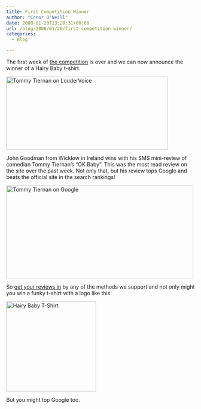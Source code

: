```yaml
---
title: First Competition Winner
author: "Conor O'Neill"
date: 2008-01-20T13:20:31+00:00
url: /blog/2008/01/20/first-competition-winner/
categories:
  - Blog

---
```

The first week of [the competition][1] is over and we can now announce the winner of a Hairy Baby t-shirt.

[<img src="https://loudervoice.com/wp-content/uploads/2008/01/20/first-competition-winner/2205520187_80832b55c1_o.png" alt="Tommy Tiernan on LouderVoice" height="195" width="432" />][2]

John Goodman from Wicklow in Ireland wins with his SMS mini-review of comedian Tommy Tiernan&#8217;s &#8220;OK Baby&#8221;. This was the most read review on the site over the past week. Not only that, but his review tops Google and beats the official site in the search rankings!

[<img src="https://loudervoice.com/wp-content/uploads/2008/01/20/first-competition-winner/2206309054_7b7ac70b69.jpg" alt="Tommy Tiernan on Google" height="248" width="500" />][3]

So [get your reviews in][1] by any of the methods we support and not only might you win a funky t-shirt with a logo like this:

[<img src="https://loudervoice.com/wp-content/uploads/2008/01/20/first-competition-winner/2206308236_1ea5d29c87_o.jpg" title="Hairy Baby T-Shirt" alt="Hairy Baby T-Shirt" align="middle" height="240" width="240" />][4]

But you might top Google too.

 [1]: https://loudervoice.com/competition01
 [2]: http://www.flickr.com/photos/bandon1/2205520187/ "Tommy Tiernan on LouderVoice by bandon1, on Flickr"
 [3]: http://www.flickr.com/photos/bandon1/2206309054/ "Tommy Tiernan on Google by bandon1, on Flickr"
 [4]: http://www.hairybaby.com/ "Hairy Baby T-Shirt by bandon1, on Flickr"